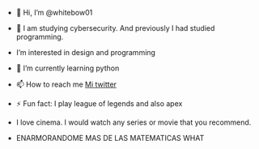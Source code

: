 - 👋 Hi, I’m @whitebow01
- 👀 I am studying cybersecurity. And previously I had studied programming.
-    I’m interested in design and programming
- 🌱 I’m currently learning python 
- 📫 How to reach me [Mi twitter](https://twitter.com/devisioncontrol)

- ⚡ Fun fact: I play league of legends and also apex
- I love cinema. I would watch any series or movie that you recommend.

  
- ENARMORANDOME MAS DE LAS MATEMATICAS WHAT
